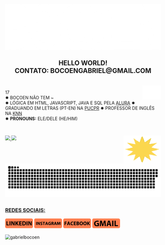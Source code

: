 <div style="display: inline_block"><br>
 <img align="center" alt="Gmns-Gif" height="150" width="1100" src="https://github.com/gabrielbocoen/gabrielbocoen/blob/main/arts/BOCOEN%20(1).png?raw=true">
</div>

<h2 align="center"><b>HELLO WORLD!</b> <br> CONTATO: BOCOENGABRIEL@GMAIL.COM </h2>


<div style="display: inline_block"><br>
 <img align="right" alt="Gmns-Gif" height="45" width="60" src="https://github.com/gabrielbocoen/gabrielbocoen/blob/main/arts/GB.png?raw=true">
</div>

17 <br>
✹ BOÇOEN NÃO TEM ~ <br>
✹ LÓGICA EM HTML, JAVASCRIPT, JAVA E SQL PELA <a href="https://www.alura.com.br/">ALURA</a> ✹ GRADUANDO EM LETRAS (PT-EN) NA <a href="https://www.pucpr.br/">PUCPR</a> ✹ PROFESSOR DE INGLÊS NA <a href="https://www.knnidiomas.com.br/">KNN</a>
<br>
✹ __PRONOUNS:__  ELE/DELE (HE/HIM)<br>

##

<div style="display: inline_block"><br>
 <img align="right" alt="Gmns-Gif" height="90" width="120" src="https://github.com/gabrielbocoen/gabrielbocoen/blob/main/arts/sun.gif?raw=true">
 <a href="https://github.com/gabrielbocoen">
   
 <img height="100em" src="https://github-readme-stats.vercel.app/api?username=gabrielbocoen&show_icons=true&theme=dark&include_all_commits=true&count_private=true"/>
 <img height="100em" src="https://github-readme-stats.vercel.app/api/top-langs/?username=gabrielbocoen&layout=compact&langs_count=7&theme=dark"/>
</div>
  
![Snake animation](https://github.com/gabrielbocoen/gabrielbocoen/blob/output/github-contribution-grid-snake.svg)

##
 
  ### REDES SOCIAIS:

<div>
  <a href="https://www.linkedin.com/in/gabrielbocoen/" target="_blank"><img src="https://github.com/gabrielbocoen/gabrielbocoen/blob/main/arts/Redes%20Sociais/linked-in.png?raw=true" target="_blank"/></a>
  <a href="https://www.instagram.com/gabrielbocoen/" target="_blank"><img src="https://github.com/gabrielbocoen/gabrielbocoen/blob/main/arts/Redes%20Sociais/INSTAGRAM.png?raw=true" target="_blank"/></a>
 <a href="https://www.facebook.com/gabrielbocoen/" target="_blank"><img src="https://github.com/gabrielbocoen/gabrielbocoen/blob/main/arts/Redes%20Sociais/FACEBOOK.png?raw=true" target="_blank"/></a>
 <a href="mailto:bocoengabriel@gmail.com" target="_blank"><img src="https://github.com/gabrielbocoen/gabrielbocoen/blob/main/arts/Redes%20Sociais/GMAIL.png?raw=true"/></a>
</div>
<br>
<img src="https://komarev.com/ghpvc/?username=gabrielbocoen&color=orange" alt="gabrielbocoen" />

